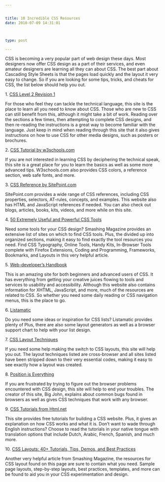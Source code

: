 ```yaml
---


title: 10 Incredible CSS Resources
date: 2010-07-09 14:31:01



type: post

---
```

CSS is becoming a very popular part of web design these days. Most
designers now offer CSS design as a part of their services, and even
amateur designers are learning all they can about CSS. The best part
about Cascading Style Sheets is that the pages load quickly and the
layout it very easy to change. So if you are looking for some tips,
tricks, and cheats for CSS, the list below should help you out.

1\. [CSS Level 2 Revision 1](http://www.w3.org/TR/CSS2/)

For those who feel they can tackle the technical language, this site is
the place to learn all you need to know about CSS. Those who are new to
CSS can still benefit from this, although it might take a bit of work.
Reading over the sections a few times, then attempting to complete CSS
designs, and then re-reading the instructions is a great way to become
familiar with the language. Just keep in mind when reading through this
site that it also gives instructions on how to use CSS for other media
designs, such as posters or brochures.

2\. [CSS Tutorial by
w3schools.com](http://www.w3schools.com/css/default.asp)

If you are not interested in learning CSS by deciphering the technical
speak, this site is a great place for you to learn the basics as well as
some more advanced tips. W3schools.com also provides CSS colors, a
reference section, web safe fonts, and more.

3\. [CSS Reference by SitePoint.com](http://reference.sitepoint.com/css)

SitePoint.com provides a wide range of CSS references, including CSS
properties, selectors, AT-rules, concepts, and examples. This website
also has HTML and JavaScript references if needed. You can also check
out blogs, articles, books, kits, videos, and more while on this site.

4\. [50 Extremely Useful and Powerful CSS
Tools](http://www.smashingmagazine.com/2008/12/09/50-really-useful-css-tools/)

Need some tools for your CSS design? Smashing Magazine provides an
extensive list of sites on which to find CSS tools. Plus, the
divided up into organized sections, making it easy to find exactly the
tool resources you need. Find CSS Typography, Online Tools, Handy Kits,
In-Browser Tools complete with Firefox Extensions, Coding and
Programming, Frameworks, Bookmarks, and Layouts in this very helpful
article.

5\. [Web-developer’s Handbook](http://www.alvit.de/handbook/)

This is an amazing site for both beginners and advanced users of CSS. It
has everything from getting your creative juices flowing to tools and
services to usability and accessibility. Although this website also
contains information for XHTML, JavaScript, and more, much of the
resources are related to CSS. So whether you need some daily reading or
CSS navigation menus, this is the place to go.

6\. [Listamatic](http://css.maxdesign.com.au/listamatic/)

Do you need some ideas or inspiration for CSS lists? Listamatic provides
plenty of
Plus, there are also some layout generators as well as a browser support
chart to help with your list design.

7\. [CSS Layout Techniques](http://glish.com/css/home.asp)

If you need some help making the switch to CSS layouts, this site will
help you out. The layout techniques listed are cross-browser and all
sites listed have been stripped down to their very essential codes,
making it easy to see exactly how a layout was created.

8\. [Position is Everything](http://www.positioniseverything.net/)

If you are frustrated by trying to figure out the browser problems
encountered with CSS design, this site will help to end your troubles.
The creator of this site, Big John, explains about common bugs found in
browsers as well as gives CSS techniques that work with any browser.

9\. [CSS Tutorials from Html.net](http://www.html.net/tutorials/css/)

This site provides free tutorials for building a CSS website. Plus, it
gives an explanation on how CSS works and what it is. Don’t want to wade
through English instructions? Choose to read the tutorials in your
native tongue with translation options that include Dutch, Arabic,
French, Spanish, and much more.

10\. [CSS
Layouts: 40+ Tutorials, Tips, Demos, and Best
Practices](http://www.noupe.com/css/css-layouts-40-tutorials-tips-demos-and-best-practices.html)

Another very helpful article from Smashing Magazine, the resources for
CSS layout found on this page are sure to contain what you need. Sample
page layouts, step-by-step layouts, best practices, templates, and more
can be found to aid you in your CSS experimentation and design.
